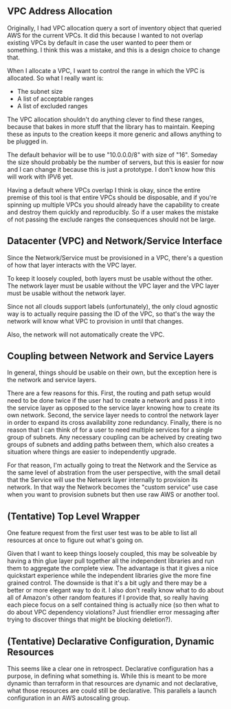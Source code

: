 ## VPC Address Allocation

Originally, I had VPC allocation query a sort of inventory object that queried
AWS for the current VPCs.  It did this because I wanted to not overlap existing
VPCs by default in case the user wanted to peer them or something.  I think
this was a mistake, and this is a design choice to change that.

When I allocate a VPC, I want to control the range in which the VPC is
allocated.  So what I really want is:

- The subnet size
- A list of acceptable ranges
- A list of excluded ranges

The VPC allocation shouldn't do anything clever to find these ranges, because
that bakes in more stuff that the library has to maintain.  Keeping these as
inputs to the creation keeps it more generic and allows anything to be plugged
in.

The default behavior will be to use "10.0.0.0/8" with size of "16".  Someday
the size should probably be the number of servers, but this is easier for now
and I can change it because this is just a prototype.  I don't know how this
will work with IPV6 yet.

Having a default where VPCs overlap I think is okay, since the entire premise
of this tool is that entire VPCs should be disposable, and if you're spinning
up multiple VPCs you should already have the capability to create and destroy
them quickly and reproducibly.  So if a user makes the mistake of not passing
the exclude ranges the consequences should not be large.

## Datacenter (VPC) and Network/Service Interface

Since the Network/Service must be provisioned in a VPC, there's a question of
how that layer interacts with the VPC layer.

To keep it loosely coupled, both layers must be usable without the other.  The
network layer must be usable without the VPC layer and the VPC layer must be
usable without the network layer.

Since not all clouds support labels (unfortunately), the only cloud agnostic
way is to actually require passing the ID of the VPC, so that's the way the
network will know what VPC to provision in until that changes.

Also, the network will not automatically create the VPC.

## Coupling between Network and Service Layers

In general, things should be usable on their own, but the exception here is the
network and service layers.

There are a few reasons for this.  First, the routing and path setup would need
to be done twice if the user had to create a network and pass it into the
service layer as opposed to the service layer knowing how to create its own
network.  Second, the service layer needs to control the network layer in order
to expand its cross availability zone redundancy.  Finally, there is no reason
that I can think of for a user to need multiple services for a single group of
subnets.  Any necessary coupling can be acheived by creating two groups of
subnets and adding paths between them, which also creates a situation where
things are easier to independently upgrade.

For that reason, I'm actually going to treat the Network and the Service as the
same level of abstration from the user perspective, with the small detail that
the Service will use the Network layer internally to provision its network.  In
that way the Network becomes the "custom service" use case when you want to
provision subnets but then use raw AWS or another tool.

## (Tentative) Top Level Wrapper

One feature request from the first user test was to be able to list all
resources at once to figure out what's going on.

Given that I want to keep things loosely coupled, this may be solveable by
having a thin glue layer pull together all the independent libraries and run
them to aggregate the complete view.  The advantage is that it gives a nice
quickstart experience while the independent libraries give the more fine
grained control.  The downside is that it's a bit ugly and there may be a
better or more elegant way to do it.  I also don't really know what to do about
all of Amazon's other random features if I provide that, so really having each
piece focus on a self contained thing is actually nice (so then what to do
about VPC dependency violations?  Just friendlier error messaging after trying
to discover things that might be blocking deletion?).

## (Tentative) Declarative Configuration, Dynamic Resources

This seems like a clear one in retrospect.  Declarative configuration has a
purpose, in defining what something is.  While this is meant to be more dynamic
than terraform in that resources are dynamic and not declarative, what those
resources are could still be declarative.  This parallels a launch configuration
in an AWS autoscaling group.
